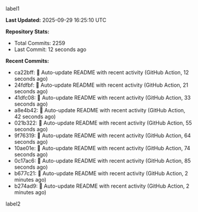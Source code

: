 
label1 
<!-- ACTIVITY_START -->
**Last Updated:** 2025-09-29 16:25:10 UTC

**Repository Stats:**
- Total Commits: 2259
- Last Commit: 12 seconds ago

**Recent Commits:**
- ca22bff: 🤖 Auto-update README with recent activity (GitHub Action, 12 seconds ago)
- 24fdfbf: 🤖 Auto-update README with recent activity (GitHub Action, 21 seconds ago)
- 41dfc08: 🤖 Auto-update README with recent activity (GitHub Action, 33 seconds ago)
- a8e4b42: 🤖 Auto-update README with recent activity (GitHub Action, 42 seconds ago)
- 021b322: 🤖 Auto-update README with recent activity (GitHub Action, 55 seconds ago)
- 9f76319: 🤖 Auto-update README with recent activity (GitHub Action, 64 seconds ago)
- 10ae01e: 🤖 Auto-update README with recent activity (GitHub Action, 74 seconds ago)
- 0c17ac6: 🤖 Auto-update README with recent activity (GitHub Action, 85 seconds ago)
- b677c21: 🤖 Auto-update README with recent activity (GitHub Action, 2 minutes ago)
- b274ad9: 🤖 Auto-update README with recent activity (GitHub Action, 2 minutes ago)
<!-- ACTIVITY_END -->

label2
